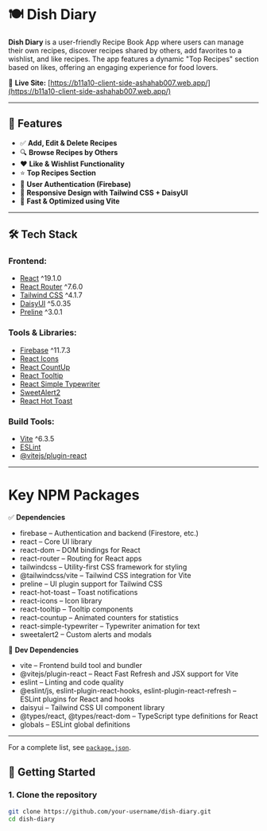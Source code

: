 # 🍽️ Dish Diary

**Dish Diary** is a user-friendly Recipe Book App where users can manage their own recipes, discover recipes shared by others, add favorites to a wishlist, and like recipes. The app features a dynamic "Top Recipes" section based on likes, offering an engaging experience for food lovers.

🔗 **Live Site:** [https://b11a10-client-side-ashahab007.web.app/](https://b11a10-client-side-ashahab007.web.app/)

---

## 📌 Features

- ✅ **Add, Edit & Delete Recipes**
- 🔍 **Browse Recipes by Others**
- ❤️ **Like & Wishlist Functionality**
- ⭐ **Top Recipes Section**
- 🔐 **User Authentication (Firebase)**
- 📱 **Responsive Design with Tailwind CSS + DaisyUI**
- 🚀 **Fast & Optimized using Vite**

---

## 🛠️ Tech Stack

### Frontend:

- [React](https://reactjs.org/) ^19.1.0
- [React Router](https://reactrouter.com/) ^7.6.0
- [Tailwind CSS](https://tailwindcss.com/) ^4.1.7
- [DaisyUI](https://daisyui.com/) ^5.0.35
- [Preline](https://preline.co/) ^3.0.1

### Tools & Libraries:

- [Firebase](https://firebase.google.com/) ^11.7.3
- [React Icons](https://react-icons.github.io/react-icons/)
- [React CountUp](https://www.npmjs.com/package/react-countup)
- [React Tooltip](https://www.npmjs.com/package/react-tooltip)
- [React Simple Typewriter](https://www.npmjs.com/package/react-simple-typewriter)
- [SweetAlert2](https://sweetalert2.github.io/)
- [React Hot Toast](https://react-hot-toast.com/)

### Build Tools:

- [Vite](https://vitejs.dev/) ^6.3.5
- [ESLint](https://eslint.org/)
- [@vitejs/plugin-react](https://www.npmjs.com/package/@vitejs/plugin-react)

---

# Key NPM Packages

✅ **Dependencies**

- firebase – Authentication and backend (Firestore, etc.)
- react – Core UI library
- react-dom – DOM bindings for React
- react-router – Routing for React apps
- tailwindcss – Utility-first CSS framework for styling
- @tailwindcss/vite – Tailwind CSS integration for Vite
- preline – UI plugin support for Tailwind CSS
- react-hot-toast – Toast notifications
- react-icons – Icon library
- react-tooltip – Tooltip components
- react-countup – Animated counters for statistics
- react-simple-typewriter – Typewriter animation for text
- sweetalert2 – Custom alerts and modals

🧪 **Dev Dependencies**

- vite – Frontend build tool and bundler
- @vitejs/plugin-react – React Fast Refresh and JSX support for Vite
- eslint – Linting and code quality
- @eslint/js, eslint-plugin-react-hooks, eslint-plugin-react-refresh – ESLint plugins for React and hooks
- daisyui – Tailwind CSS UI component library
- @types/react, @types/react-dom – TypeScript type definitions for React
- globals – ESLint global definitions

---
For a complete list, see [`package.json`](./package.json).

## 🚀 Getting Started

### 1. Clone the repository

```bash
git clone https://github.com/your-username/dish-diary.git
cd dish-diary
```
